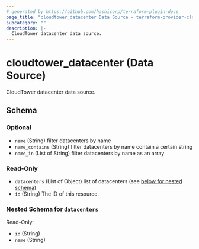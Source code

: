 ```yaml
---
# generated by https://github.com/hashicorp/terraform-plugin-docs
page_title: "cloudtower_datacenter Data Source - terraform-provider-cloudtower"
subcategory: ""
description: |-
  CloudTower datacenter data source.
---
```


# cloudtower_datacenter (Data Source)

CloudTower datacenter data source.



<!-- schema generated by tfplugindocs -->
## Schema

### Optional

- `name` (String) filter datacenters by name
- `name_contains` (String) filter datacenters by name contain a certain string
- `name_in` (List of String) filter datacenters by name as an array

### Read-Only

- `datacenters` (List of Object) list of datacenters (see [below for nested schema](#nestedatt--datacenters))
- `id` (String) The ID of this resource.

<a id="nestedatt--datacenters"></a>
### Nested Schema for `datacenters`

Read-Only:

- `id` (String)
- `name` (String)
